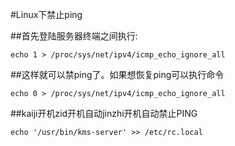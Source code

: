 #Linux下禁止ping

##首先登陆服务器终端之间执行:
````
echo 1 > /proc/sys/net/ipv4/icmp_echo_ignore_all
````
##这样就可以禁ping了。如果想恢复ping可以执行命令
````
echo 0 > /proc/sys/net/ipv4/icmp_echo_ignore_all
````
##kaiji开机zid开机自动jinzhi开机自动禁止PING
````
echo '/usr/bin/kms-server' >> /etc/rc.local
````
